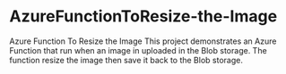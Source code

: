 # AzureFunctionToResize-the-Image
Azure Function To Resize the Image
This project demonstrates an Azure Function that run when an image in uploaded in the Blob storage. The function resize the image then save it back to the Blob storage.
